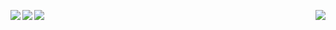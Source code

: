 [<img align="right" src="https://github-readme-stats.vercel.app/api/top-langs/?username=jgphilpott&hide_title=true&langs_count=10&&hide=G-code&hide_border=ture">](https://github.com/anuraghazra/github-readme-stats)
[<img align="left" src="https://github-readme-stats.vercel.app/api?username=jgphilpott&hide_title=true&include_all_commits=true&count_private=true&show_icons=true&hide_border=ture">](https://github.com/anuraghazra/github-readme-stats)
[<img align="left" src="https://github-readme-streak-stats.herokuapp.com/?user=jgphilpott&hide_border=true">](https://github.com/DenverCoder1/github-readme-streak-stats)
[<img align="center" src="https://activity-graph.herokuapp.com/graph?username=jgphilpott&bg_color=ffffff&color=000000&line=d3e6fa&point=3f99ed&area=true&hide_border=true">](https://github.com/Ashutosh00710/github-readme-activity-graph)
